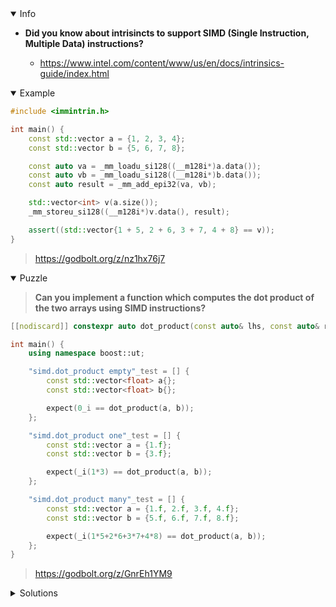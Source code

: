 <details open><summary>Info</summary><p>

* **Did you know about intrisincts to support SIMD (Single Instruction, Multiple Data) instructions?**

  * https://www.intel.com/content/www/us/en/docs/intrinsics-guide/index.html

</p></details><details open><summary>Example</summary><p>

```cpp
#include <immintrin.h>

int main() {
    const std::vector a = {1, 2, 3, 4};
    const std::vector b = {5, 6, 7, 8};

    const auto va = _mm_loadu_si128((__m128i*)a.data());
    const auto vb = _mm_loadu_si128((__m128i*)b.data());
    const auto result = _mm_add_epi32(va, vb);

    std::vector<int> v(a.size());
    _mm_storeu_si128((__m128i*)v.data(), result);

    assert((std::vector{1 + 5, 2 + 6, 3 + 7, 4 + 8} == v));
}
```

> https://godbolt.org/z/nz1hx76j7

</p></details><details open><summary>Puzzle</summary><p>

> **Can you implement a function which computes the dot product of the two arrays using SIMD instructions?**

```cpp
[[nodiscard]] constexpr auto dot_product(const auto& lhs, const auto& rhs); // TODO

int main() {
    using namespace boost::ut;

    "simd.dot_product empty"_test = [] {
        const std::vector<float> a{};
        const std::vector<float> b{};

        expect(0_i == dot_product(a, b));
    };

    "simd.dot_product one"_test = [] {
        const std::vector a = {1.f};
        const std::vector b = {3.f};

        expect(_i(1*3) == dot_product(a, b));
    };

    "simd.dot_product many"_test = [] {
        const std::vector a = {1.f, 2.f, 3.f, 4.f};
        const std::vector b = {5.f, 6.f, 7.f, 8.f};

        expect(_i(1*5+2*6+3*7+4*8) == dot_product(a, b));
    };
}
```

> https://godbolt.org/z/GnrEh1YM9

</p></details><details><summary>Solutions</summary><p>

```cpp
namespace impl{
    template<typename T>
    struct simd{
        static constexpr auto dot_product(const T& lhs, const T& rhs) -> void
        {
            static_assert(false);
        }
    };
    template<>
    struct simd<std::vector<float>>{
        [[nodiscard]] static constexpr auto dot_product(const std::vector<float>& lhs, const std::vector<float>& rhs) -> float
        {
            std::array<float, 4> out = {0.0f, 0.0f, 0.0f, 0.0f};\
            auto vc = _mm_loadu_ps(out.data());
            for (auto i = 0uz; i < std::size(lhs); i += 4)
            {
                const auto va = _mm_loadu_ps(lhs.data() + i);
                const auto vb = _mm_loadu_ps(rhs.data() + i);
                vc = _mm_fmadd_ps(va, vb, vc);
            }
            _mm_store_ps(out.data(), vc);
            return out.at(0) + out.at(1) + out.at(2) + out.at(3);
        }
    };
}

[[nodiscard]] constexpr auto dot_product(const auto& lhs, const auto& rhs)
{
    return impl::simd<std::remove_cvref_t<decltype(lhs)>>::dot_product(lhs, rhs);
}
```

```cpp
static inline float _mm_reduce_add_ps(__m128 x128) {
    const __m128 x64 = _mm_add_ps(x128, _mm_movehl_ps(x128, x128));
    const __m128 x32 = _mm_add_ss(x64, _mm_shuffle_ps(x64, x64, 0x55));
    return _mm_cvtss_f32(x32);
}

[[nodiscard]] constexpr auto dot_product(const auto& lhs, const auto& rhs) {
    auto lhs_vector = _mm_load_ps(lhs.data());
    auto rhs_vector = _mm_load_ps(rhs.data());
    auto output = _mm_fmadd_ps(lhs_vector, rhs_vector, _mm_setzero_ps());
    return _mm_reduce_add_ps(output);
}
```

> https://godbolt.org/z/G8Gjjqhbb

```cpp
[[nodiscard]] constexpr auto dot_product(const auto& lhs, const auto& rhs) {
    const __m128 vlhs = _mm_load_ps(lhs.data());
    const __m128 vrhs = _mm_load_ps(rhs.data());
    const __m128 mul = _mm_mul_ps( vlhs, vrhs );
    const __m128 r2 = _mm_add_ps( mul, _mm_movehl_ps( mul, mul ) );
    const __m128 r1 = _mm_add_ss( r2, _mm_movehdup_ps( r2 ) );
    return _mm_cvtss_f32( r1 );
}
```

> https://godbolt.org/z/1EPv1bdfe

```cpp
[[nodiscard]] constexpr auto dot_product(const auto& lhs, const auto& rhs){
    const auto va = _mm256_load_ps(lhs.data());
    const auto vb = _mm256_load_ps(rhs.data());
    const auto result = _mm256_dp_ps(va,vb,0xFF);
    return (float)result[0];
}
```

> https://godbolt.org/z/hhYeP4n5P

</p></details>
